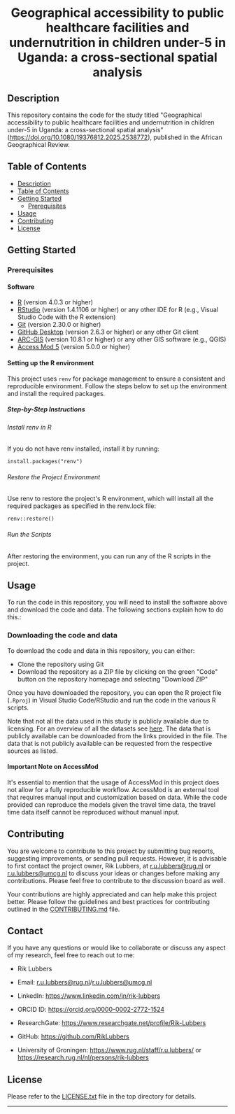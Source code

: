 <div align="center">
    <h1>Geographical accessibility to public healthcare facilities and undernutrition in children under-5 in Uganda: a cross-sectional spatial analysis</h1>
</div>

## Description

This repository contains the code for the study titled "Geographical accessibility to public healthcare facilities and undernutrition in children under-5 in Uganda: a cross-sectional spatial analysis" (https://doi.org/10.1080/19376812.2025.2538772), published in the African Geographical Review.

## Table of Contents

  - [Description](#description)
  - [Table of Contents](#table-of-contents)
  - [Getting Started](#getting-started)
    - [Prerequisites](#prerequisites)
  - [Usage](#usage)
  - [Contributing](#contributing)
  - [License](#license)

## Getting Started

### Prerequisites

#### Software

- [R](https://www.r-project.org/) (version 4.0.3 or higher)
- [RStudio](https://rstudio.com/) (version 1.4.1106 or higher) or any other IDE for R (e.g., Visual Studio Code with the R extension)
- [Git](https://git-scm.com/) (version 2.30.0 or higher)
- [GitHub Desktop](https://desktop.github.com/) (version 2.6.3 or higher) or any other Git client
- [ARC-GIS](https://www.arcgis.com/index.html) (version 10.8.1 or higher) or any other GIS software (e.g., QGIS)
- [Access Mod 5](https://www.accessmod.org/) (version 5.0.0 or higher)

#### Setting up the R environment

This project uses `renv` for package management to ensure a consistent and reproducible environment. Follow the steps below to set up the environment and install the required packages.

##### Step-by-Step Instructions

###### Install renv in R

If you do not have renv installed, install it by running:

```{r}
install.packages("renv")
```

###### Restore the Project Environment

Use renv to restore the project's R environment, which will install all the required packages as specified in the renv.lock file:

```{r}
renv::restore()
```

###### Run the Scripts

After restoring the environment, you can run any of the R scripts in the project.

## Usage

To run the code in this repository, you will need to install the software above and download the code and data. The following sections explain how to do this.:

### Downloading the code and data

To download the code and data in this repository, you can either:

- Clone the repository using Git
- Download the repository as a ZIP file by clicking on the green "Code" button on the repository homepage and selecting "Download ZIP"

Once you have downloaded the repository, you can open the R project file (`.Rproj`) in Visual Studio Code/RStudio and run the code in the various R scripts.

Note that not all the data used in this study is publicly available due to licensing. For an overview of all the datasets see [here](https://github.com/RikLubbers/PhD-Code/blob/main/Study_1/Data_and_Documentation/Data_overview.md). The data that is publicly available can be downloaded from the links provided in the file. The data that is not publicly available can be requested from the respective sources as listed.

#### Important Note on AccessMod

It's essential to mention that the usage of AccessMod in this project does not allow for a fully reproducible workflow. AccessMod is an external tool that requires manual input and customization based on data. While the code provided can reproduce the models given the travel time data, the travel time data itself cannot be reproduced without manual input.

## Contributing

You are welcome to contribute to this project by submitting bug reports, suggesting improvements, or sending pull requests. However, it is advisable to first contact the project owner, Rik Lubbers, at [r.u.lubbers@rug.nl](mailto:r.u.lubbers@rug.nl) or [r.u.lubbers@umcg.nl](mailto:r.u.lubbers@umcg.nl) to discuss your ideas or changes before making any contributions. Please feel free to contribute to the discussion board as well.

Your contributions are highly appreciated and can help make this project better. Please follow the guidelines and best practices for contributing outlined in the [CONTRIBUTING.md](https://github.com/RikLubbers/HealthAccess_NutriU5_UG/blob/4f03fbe93490262967f4b1f9b1142eff9e4036d4/CONTRIBUTING.md) file.

## Contact

If you have any questions or would like to collaborate or discuss any aspect of my research, feel free to reach out to me:

- Rik Lubbers

- Email: <r.u.lubbers@rug.nl>/r.u.lubbers@umcg.nl
- LinkedIn: <https://www.linkedin.com/in/rik-lubbers>
- ORCID ID: <https://orcid.org/0000-0002-2772-1524>
- ResearchGate: <https://www.researchgate.net/profile/Rik-Lubbers>
- GitHub: <https://github.com/RikLubbers>
- University of Groningen: <https://www.rug.nl/staff/r.u.lubbers/> or <https://research.rug.nl/nl/persons/rik-lubbers>

## License

Please refer to the [LICENSE.txt](https://github.com/RikLubbers/HealthAccess_NutriU5_UG/blob/4f03fbe93490262967f4b1f9b1142eff9e4036d4/LICENSE.txt) file in the top directory for details.

---
